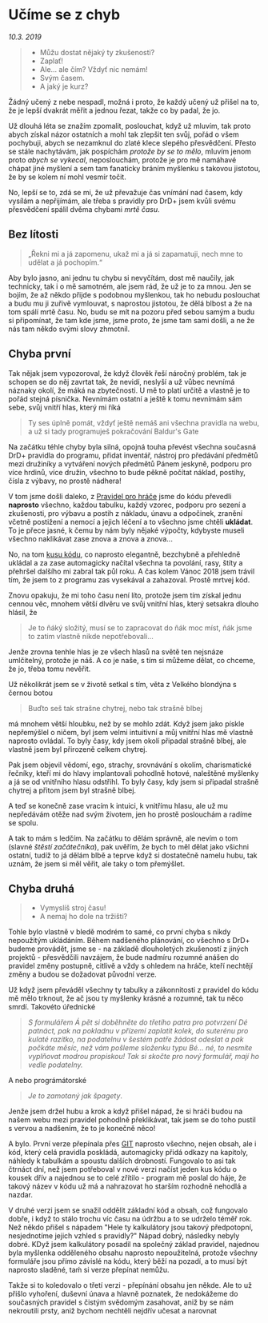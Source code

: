 # Učíme se z chyb

*10.3. 2019*

> - Můžu dostat nějaký ty zkušenosti?
> - Zaplať!
> - Ale... ale čím? Vždyť nic nemám!
> - Svým časem.
> - A jaký je kurz?

Žádný učený z nebe nespadl, možná i proto, že každý učený už přišel na to, že je lepší dvakrát měřit a jednou řezat, takže co by padal, že jo.

Už dlouhá léta se znažím zpomalit, poslouchat, když už mluvím, tak proto abych získal názor ostatních a mohl tak zlepšit ten svůj, pořád o všem pochybuji, abych se nezamknul do zlaté klece slepého přesvědčení. Přesto se stále nachytávám, jak pospíchám *protože by se to mělo*, mluvím jenom proto *abych se vykecal*, neposlouchám, protože je pro mě namáhavé chápat jiné myšlení a sem tam fanaticky bráním myšlenku s takovou jistotou, že by se kolem ní mohl vesmír točit.

No, lepší se to, zdá se mi, že už převažuje čas vnímání nad časem, kdy vysílám a nepřijímám, ale třeba s pravidly pro DrD+ jsem kvůli svému přesvědčení spálil dvěma chybami *mrtě času*.

## Bez lítosti

> „Řekni mi a já zapomenu, ukaž mi a já si zapamatuji, nech mne to udělat a já pochopím.“

Aby bylo jasno, ani jednu tu chybu si nevyčítám, dost mě naučily, jak technicky, tak i o mě samotném, ale jsem rád, že už je to za mnou. Jen se bojím, že až někdo přijde s podobnou myšlenkou, tak ho nebudu poslouchat a budu mu ji zuřivě vymlouvat, s naprostou jistotou, že dělá blbost a že na tom spálí mrtě času. No, budu se mít na pozoru před sebou samým a budu si připomínat, že tam kde jsme, jsme proto, že jsme tam sami došli, a ne že nás tam někdo svými slovy zhmotnil.

## Chyba první
Tak nějak jsem vypozoroval, že když člověk řeší náročný problém, tak je schopen se do něj zavrtat tak, že nevidí, neslyší a už vůbec nevnímá náznaky okolí, že máká na zbytečnosti. U mě to platí určitě a vlastně je to pořád stejná písnička. Nevnímám ostatní a ještě k tomu nevnímám sám sebe, svůj vnitří hlas, který mi říká

> Ty ses úplně pomát, vždyť ještě nemáš ani všechna pravidla na webu, a už si tady programuješ pokračování Baldur's Gate

Na začátku téhle chyby byla silná, opojná touha převést všechna současná DrD+ pravidla do programu, přidat inventář, nástroj pro předávání předmětů mezi družiníky a vytváření nových předmětů Pánem jeskyně, podporu pro více hrdinů, více družin, všechno to bude pěkně počítat náklad, postihy, čísla z výbavy, no prostě nádhera!

V tom jsme došli daleko, z [Pravidel pro hráče](https://pph.drdplus.info?trial=1) jsme do kódu převedli **naprosto** všechno, každou tabulku, každý vzorec, podporu pro sezení a zkušenosti, pro výbavu a postih z nákladu, únavu a odpočinek, zranění včetně postižení a nemocí a jejich léčení a to všechno jsme chtěli **ukládat**. To je přece jasné, k čemu by nám byly nějaké výpočty, kdybyste museli všechno naklikávat zase znova a znova a znova...

No, na tom [kusu kódu](https://github.com/doctrineum), co naprosto elegantně, bezchybně a přehledně ukládal a za zase automagicky načítal všechna ta povolání, rasy, štíty a přehršel dalšího mi zabral tak půl roku. A čas kolem Vánoc 2018 jsem trávil tím, že jsem to z programu zas vysekával a zahazoval. Prostě mrtvej kód.

Znovu opakuju, že mi toho času není líto, protože jsem tím získal jednu cennou věc, mnohem větší dlvěru ve svůj vnitřní hlas, který setsakra dlouho hlásil, že
> Je to ňáký složitý, musí se to zapracovat do ňák moc míst, ňák jsme to zatim vlastně nikde nepotřebovali...

Jenže zrovna tenhle hlas je ze všech hlasů na světě ten nejsnáze umlčitelný, protože je náš. A co je naše, s tím si můžeme dělat, co chceme, že jo, třeba tomu nevěřit.

Už několikrát jsem se v životě setkal s tím, věta z Velkého blondýna s černou botou
> Buďto seš tak strašne chytrej, nebo tak strašně blbej

má mnohem větší hloubku, než by se mohlo zdát. Když jsem jako pískle nepřemýšlel o ničem, byl jsem velmi intuitivní a můj vnitřní hlas mě vlastně naprosto ovládal. To byly časy, kdy jsem okolí připadal strašně blbej, ale vlastně jsem byl přirozeně celkem chytrej.

Pak jsem objevil vědomí, ego, strachy, srovnávání s okolím, charismatické řečníky, kteří mi do hlavy implantovali pohodlně hotové, naleštěné myšlenky a já se od vnitřního hlasu odstřihl. To byly časy, kdy jsem si připadal strašně chytrej a přitom jsem byl strašně blbej.

A teď se konečně zase vracím k intuici, k vnitřímu hlasu, ale už mu nepředávám otěže nad svým životem, jen ho prostě poslouchám a radíme se spolu.

A tak to mám s ledčím. Na začátku to dělám správně, ale nevím o tom (slavné *štěstí začátečníka*), pak uvěřím, že bych to měl dělat jako všichni ostatní, tudíž to já dělám blbě a teprve když si dostatečně namelu hubu, tak uznám, že jsem si měl věřit, ale taky o tom přemýšlet.

## Chyba druhá

> - Vymyslíš stroj času!
> - A nemaj ho dole na tržišti?

Tohle bylo vlastně v bledě modrém to samé, co první chyba s nikdy nepoužitým ukládáním. Během nadšeného plánování, co všechno s DrD+ budeme provádět, jsme se - na základě dlouholetých zkušeností z jiných projektů - přesvědčili navzájem, že bude nadmíru rozumné anášen do pravidel změny postupně, citlivě a vždy s ohledem na hráče, kteří nechtějí změny a budou se dožadovat původní verze.

Už když jsem převáděl všechny ty tabulky a zákonnitosti z pravidel do kódu mě mělo trknout, že ač jsou ty myšlenky krásné a rozumné, tak tu něco smrdí. Takovéto úřednické

> *S formulářem Á pět si doběhněte do třetího patra pro potvrzení Dé patnáct, pak na pokladnu v přízemí zaplatit kolek, do suterénu pro kulaté razítko, na podatelnu v šestém patře žádost odeslat a pak počkáte měsíc, než vám pošleme složenku typu Bé... né, to nesmíte vyplňovat modrou propiskou! Tak si skočte pro nový formulář, mají ho vedle podatelny.*

A nebo prográmátorské
> *Je to zamotaný jak špagety*.

Jenže jsem držel hubu a krok a když přišel nápad, že si hráči budou na našem webu mezi pravidel pohodlně překlikávat, tak jsem se do toho pustil s vervou a nadšením, že to je konečně něco!

A bylo. První verze přepínala přes [GIT](https://git-scm.com/book/cs/v1/%C3%9Avod-Spr%C3%A1va-verz%C3%AD) naprosto všechno, nejen obsah, ale i kód, který celá pravidla poskládá, automagicky přidá odkazy na kapitoly, náhledy k tabulkám a spoustu dalších drobností. Fungovalo to asi tak čtrnáct dní, než jsem potřeboval v nové verzi načíst jeden kus kódu o kousek dřív a najednou se to celé zřítilo - program mě poslal do háje, že takový název v kódu už má a nahrazovat ho starším rozhodně nehodlá a nazdar.

V druhé verzi jsem se snažil oddělit základní kód a obsah, což fungovalo dobře, i když to stálo trochu víc času na údržbu a to se udrželo téměř rok. Než někdo přišel s nápadem "Hele ty kalkulátory jsou takový předpotopní, nesjednotíme jejich vzhled s pravidly?" Nápad dobrý, následky nebyly dobré. KDyž jsem kalkulátory posadil na společný základ pravidel, najednou byla myšlenka odděleného obsahu naprosto nepoužitelná, protože všechny formuláře jsou přímo závislé na kódu, který běží na pozadí, a to musí být naprosto sladěné, taḿ si verze přepínat nemůžu.

Takže si to koledovalo o třetí verzi - přepínání obsahu jen někde. Ale to už přišlo vyhoření, duševní únava a hlavně poznatek, že nedokážeme do současných pravidel s čistým svědomým zasahovat, aniž by se nám nekroutili prsty, aniž bychom nechtěli nejdřív učesat a narovnat  
